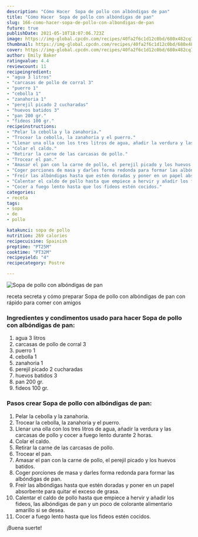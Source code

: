 ```yaml
---
description: "Cómo Hacer  Sopa de pollo con albóndigas de pan"
title: "Cómo Hacer  Sopa de pollo con albóndigas de pan"
slug: 166-como-hacer-sopa-de-pollo-con-albondigas-de-pan
future: true
publishDate: 2021-05-10T18:07:06.723Z
image: https://img-global.cpcdn.com/recipes/40fa2f6c1d12c0bd/680x482cq70/sopa-de-pollo-con-albondigas-de-pan-foto-principal.jpg
thumbnail: https://img-global.cpcdn.com/recipes/40fa2f6c1d12c0bd/680x482cq70/sopa-de-pollo-con-albondigas-de-pan-foto-principal.jpg
cover: https://img-global.cpcdn.com/recipes/40fa2f6c1d12c0bd/680x482cq70/sopa-de-pollo-con-albondigas-de-pan-foto-principal.jpg
author: Emily Baker
ratingvalue: 4.4
reviewcount: 11
recipeingredient:
- "agua 3 litros"
- "carcasas de pollo de corral 3"
- "puerro 1"
- "cebolla 1"
- "zanahoria 1"
- "perejil picado 2 cucharadas"
- "huevos batidos 3"
- "pan 200 gr."
- "fideos 100 gr."
recipeinstructions:
- "Pelar la cebolla y la zanahoria."
- "Trocear la cebolla, la zanahoria y el puerro."
- "Llenar una olla con los tres litros de agua, añadir la verdura y las carcasas de pollo y cocer a fuego lento durante 2 horas."
- "Colar el caldo."
- "Retirar la carne de las carcasas de pollo."
- "Trocear el pan."
- "Amasar el pan con la carne de pollo, el perejil picado y los huevos batidos."
- "Coger porciones de masa y darles forma redonda para formar las albóndigas de pan."
- "Freír las albóndigas hasta que estén doradas y poner en un papel absorbente para quitar el exceso de grasa."
- "Calentar el caldo de pollo hasta que empiece a hervir y añadir los fideos, las albóndigas de pan y un poco de colorante alimentario amarillo si se desea."
- "Cocer a fuego lento hasta que los fideos estén cocidos."
categories:
- receta
tags:
- sopa
- de
- pollo

katakunci: sopa de pollo 
nutrition: 269 calories
recipecuisine: Spainish
preptime: "PT25M"
cooktime: "PT32M"
recipeyield: "4"
recipecategory: Postre

---
```



![Sopa de pollo con albóndigas de pan](https://img-global.cpcdn.com/recipes/40fa2f6c1d12c0bd/680x482cq70/sopa-de-pollo-con-albondigas-de-pan-foto-principal.jpg)

receta secreta y cómo preparar Sopa de pollo con albóndigas de pan con rápido para comer con amigos

<!--inarticleads1-->

### Ingredientes y condimentos usado para hacer Sopa de pollo con albóndigas de pan:

1. agua 3 litros
1. carcasas de pollo de corral 3
1. puerro 1
1. cebolla 1
1. zanahoria 1
1. perejil picado 2 cucharadas
1. huevos batidos 3
1. pan 200 gr.
1. fideos 100 gr.



<!--inarticleads2-->

### Pasos crear Sopa de pollo con albóndigas de pan:

1. Pelar la cebolla y la zanahoria.
1. Trocear la cebolla, la zanahoria y el puerro.
1. Llenar una olla con los tres litros de agua, añadir la verdura y las carcasas de pollo y cocer a fuego lento durante 2 horas.
1. Colar el caldo.
1. Retirar la carne de las carcasas de pollo.
1. Trocear el pan.
1. Amasar el pan con la carne de pollo, el perejil picado y los huevos batidos.
1. Coger porciones de masa y darles forma redonda para formar las albóndigas de pan.
1. Freír las albóndigas hasta que estén doradas y poner en un papel absorbente para quitar el exceso de grasa.
1. Calentar el caldo de pollo hasta que empiece a hervir y añadir los fideos, las albóndigas de pan y un poco de colorante alimentario amarillo si se desea.
1. Cocer a fuego lento hasta que los fideos estén cocidos.



¡Buena suerte!

